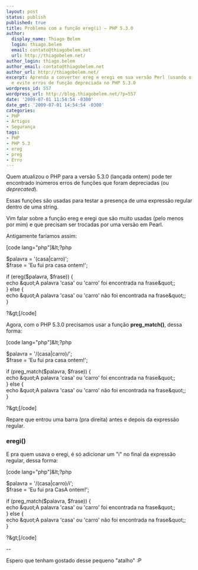```yaml
---
layout: post
status: publish
published: true
title: Problema com a função ereg(i) – PHP 5.3.0
author:
  display_name: Thiago Belem
  login: thiago.belem
  email: contato@thiagobelem.net
  url: http://thiagobelem.net/
author_login: thiago.belem
author_email: contato@thiagobelem.net
author_url: http://thiagobelem.net/
excerpt: Aprenda a converter ereg e eregi em sua versão Perl (usando o preg_match)
  e evite erros de função depreciada no PHP 5.3.0
wordpress_id: 557
wordpress_url: http://blog.thiagobelem.net/?p=557
date: '2009-07-01 11:54:54 -0300'
date_gmt: '2009-07-01 14:54:54 -0300'
categories:
- PHP
- Artigos
- Segurança
tags:
- PHP
- PHP 5.3
- ereg
- preg
- Erro
---
```

<p>Quem atualizou o PHP para a versão 5.3.0 (<span class="removed_link" title="http://blog.thiagobelem.net/noticias/php-5-3-0-lancado/">lançada ontem</span>) pode ter encontrado inúmeros erros de funções que foram depreciadas (ou <em>deprecated</em>).</p>
<p>Essas funções são usadas para testar a presença de uma expressão regular dentro de uma string.</p>
<p>Vim falar sobre a função ereg e eregi que são muito usadas (pelo menos por mim) e que precisam ser trocadas por uma versão em Pearl.</p>
<p>Antigamente faríamos assim:</p>
<p>[code lang="php"]&amp;lt;?php</p>
<p>$palavra = '(casa|carro)';<br />
$frase = 'Eu fui pra casa ontem!';</p>
<p>if (ereg($palavra, $frase)) {<br />
	echo &amp;quot;A palavra 'casa' ou 'carro' foi encontrada na frase&amp;quot;;<br />
} else {<br />
	echo &amp;quot;A palavra 'casa' ou 'carro' não foi encontrada na frase&amp;quot;;<br />
}</p>
<p>?&amp;gt;[/code]</p>
<p>Agora, com o PHP 5.3.0 precisamos usar a função <strong>preg_match()</strong>, dessa forma:</p>
<p>[code lang="php"]&amp;lt;?php</p>
<p>$palavra = '/(casa|carro)/';<br />
$frase = 'Eu fui pra casa ontem!';</p>
<p>if (preg_match($palavra, $frase)) {<br />
	echo &amp;quot;A palavra 'casa' ou 'carro' foi encontrada na frase&amp;quot;;<br />
} else {<br />
	echo &amp;quot;A palavra 'casa' ou 'carro' não foi encontrada na frase&amp;quot;;<br />
}</p>
<p>?&amp;gt;[/code]</p>
<p>Repare que entrou uma barra (pra direita) antes e depois da expressão regular.</p>
<h3>eregi()</h3>
<p>E pra quem usava o eregi, é só adicionar um "i" no final da expressão regular, dessa forma:</p>
<p>[code lang="php"]&amp;lt;?php</p>
<p>$palavra = '/(casa|carro)/i';<br />
$frase = 'Eu fui pra CasA ontem!';</p>
<p>if (preg_match($palavra, $frase)) {<br />
	echo &amp;quot;A palavra 'casa' ou 'carro' foi encontrada na frase&amp;quot;;<br />
} else {<br />
	echo &amp;quot;A palavra 'casa' ou 'carro' não foi encontrada na frase&amp;quot;;<br />
}</p>
<p>?&amp;gt;[/code]</p>
<p>--</p>
<p>Espero que tenham gostado desse pequeno "atalho" :P</p>
